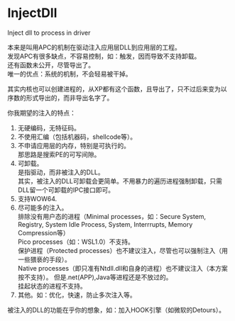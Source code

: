 # InjectDll
Inject dll to process in driver  

本来是叫用APC的机制在驱动注入应用层DLL到应用层的工程。  
发现APC有很多缺点，不容易控制，如：触发，因而导致不支持卸载。  
还有函数未公开，尽管导出了。  
唯一的优点：系统的机制，不会轻易被干掉。  

其实内核也可以创建进程的，从XP都有这个函数，且导出了，只不过后来变为以序数的形式导出的，而非导出名字了。  

你我期望的注入的特点：  
1. 无硬编码，无特征码。  
2. 不使用汇编（包括机器码，shellcode等）。  
3. 不申请应用层的内存，特别是可执行的。  
   那思路是搜索PE的可写间隙。  
4. 可卸载。  
   是指驱动，而非被注入的DLL。  
   其实，被注入的DLL可卸载会更简单。不用暴力的遍历进程强制卸载，只需DLL留一个可卸载的IPC接口即可。  
5. 支持WOW64.  
6. 尽可能多的注入。  
   排除没有用户态的进程（Minimal processes，如：Secure System, Registry, System Idle Process, System, Interrrupts, Memory Compression等）  
   Pico processes（如：WSL1.0）不支持。  
   保护进程（Protected processes）也不建议注入，尽管也可以强制注入（用一些猥亵的手段）。  
   Native processes（即只准有Ntdll.dll和自身的进程）也不建议注入（本方案按不支持）。
   但是.net(APP),Java等进程还是不放过的。  
   挂起状态的进程不支持。
7. 其他。如：优化，快速，防止多次注入等。  

被注入的DLL的功能在乎你的想象，如：加入HOOK引擎（如微软的Detours）。  
